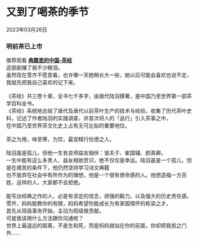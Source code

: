 # 又到了喝茶的季节
<div class="date">2023年03月26日</div>

### 明前茶已上市
推荐观看 **[典籍里的中国-茶经](https://v.youku.com/v_show/id_XNTkxNTU5MDAzNg==.html?showid=bbaf731e4717460da32e)**</br>
这部剧赚了我不少眼泪。</br>
虽然现在雪齐不愿意看，也许哪一天她稍长大一些，她以后可能会喜欢也说不定，我就先把我自己喜欢的记下来。</br>
</br>
《茶经》共三卷十章，全书七千多字，由唐代陆羽撰著，是中国乃至世界第一部茶学百科全书。</br>
《茶经》系统地总结了唐代及唐代以前茶叶生产的技术与经验，收集了历代茶叶史料，记述了作者陆羽的实践调查，并首次将人的「品行」引入茶事之中，</br>
在中国乃至世界茶文化史上占有无可比拟的重要地位。</br>
</br>
茶之为用，味至寒，为饮，最宜精行俭德之人。</br>
</br>
陆羽虽是孤儿，但他一生有良师益友相伴：邹夫子、崔国辅、颜真卿。</br>
一生中能有这么多贵人、益友相助赏识，绝不仅仅是幸运。陆羽虽是一个孤儿，但是在艰苦的条件下，他仍然坚持学习诗文典籍</br>
也不放弃在社会中有所作为的理想，他是一个很有使命感的人。他想造福一方百姓，这样的人，大家都不会拒绝。</br>
</br>
能写出经典之作的人，必是有坚定的信念，顽强的毅力，以及强大的历史责任感。</br>
雪齐，妈妈能教你的有限，妈妈希望你能成长为有家国情怀的栋梁之才。</br>
首先从班级事务开始，主动为班级做贡献。</br>
可是我该用什么方法跟你沟通呢？</br>
世界上最遥远的距离，不是生和死，而是妈妈就站在你的前面，你却把我拒之门外......</br>

